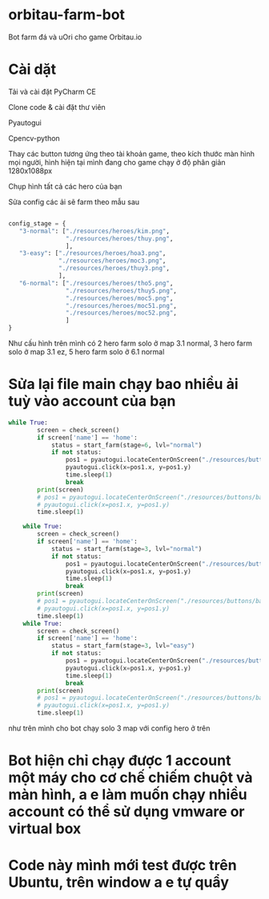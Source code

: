 # orbitau-farm-bot
Bot farm đá và uOri cho game Orbitau.io

# Cài dặt

Tải và cài đặt PyCharm CE

Clone code & cài đặt thư viên

Pyautogui

Cpencv-python

Thay các button tương ứng theo tài khoản game, theo kích thước màn hình mọi người, hình hiện tại mình đang cho game chạy ở độ phân giản 1280x1088px

Chụp hình tất cả các hero của bạn

 Sửa config các ải sẽ farm theo mẫu sau

 ```python

 config_stage = {
    "3-normal": ["./resources/heroes/kim.png",
                 "./resources/heroes/thuy.png",
                 ],
    "3-easy": ["./resources/heroes/hoa3.png",
               "./resources/heroes/moc3.png",
               "./resources/heroes/thuy3.png",
               ],
    "6-normal": ["./resources/heroes/tho5.png",
                 "./resources/heroes/thuy5.png",
                 "./resources/heroes/moc5.png",
                 "./resources/heroes/moc51.png",
                 "./resources/heroes/moc52.png",
                 ]
}
```
Như cấu hình trên mình có 2 hero farm solo ở map 3.1 normal, 3 hero farm solo ở map 3.1 ez, 5 hero farm solo ở 6.1 normal

# Sửa lại file main chạy bao nhiều ải tuỳ vào account của bạn
```python
while True:
        screen = check_screen()
        if screen['name'] == 'home':
            status = start_farm(stage=6, lvl="normal")
            if not status:
                pos1 = pyautogui.locateCenterOnScreen("./resources/buttons/x-btn.png", confidence=0.9)
                pyautogui.click(x=pos1.x, y=pos1.y)
                time.sleep(1)
                break
        print(screen)
        # pos1 = pyautogui.locateCenterOnScreen("./resources/buttons/back-button.png", confidence=0.9)
        # pyautogui.click(x=pos1.x, y=pos1.y)
        time.sleep(1)

    while True:
        screen = check_screen()
        if screen['name'] == 'home':
            status = start_farm(stage=3, lvl="normal")
            if not status:
                pos1 = pyautogui.locateCenterOnScreen("./resources/buttons/x-btn.png", confidence=0.9)
                pyautogui.click(x=pos1.x, y=pos1.y)
                time.sleep(1)
                break
        print(screen)
        # pos1 = pyautogui.locateCenterOnScreen("./resources/buttons/back-button.png", confidence=0.9)
        # pyautogui.click(x=pos1.x, y=pos1.y)
        time.sleep(1)
    while True:
        screen = check_screen()
        if screen['name'] == 'home':
            status = start_farm(stage=3, lvl="easy")
            if not status:
                pos1 = pyautogui.locateCenterOnScreen("./resources/buttons/x-btn.png", confidence=0.9)
                pyautogui.click(x=pos1.x, y=pos1.y)
                time.sleep(1)
                break
        print(screen)
        # pos1 = pyautogui.locateCenterOnScreen("./resources/buttons/back-button.png", confidence=0.9)
        # pyautogui.click(x=pos1.x, y=pos1.y)
        time.sleep(1)
```

như trên mình cho bot chạy solo 3 map với config hero ở trên

# Bot hiện chỉ chạy được 1 account một máy cho cơ chế chiếm chuột và màn hình, a e làm muốn chạy nhiều account có thể sử dụng vmware or virtual box

# Code này mình mới test được trên Ubuntu, trên window a e tự quẩy
